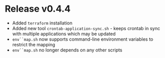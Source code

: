 # Release v0.4.4

- Added `terraform` installation
- Added new tool `crontab-application-sync.sh` - keeps crontab in sync with multiple applications which may be updated
- `env``map.sh` now supports command-line environment variables to restrict the mapping
- `env``map.sh` no longer depends on any other scripts
